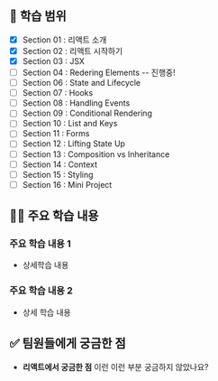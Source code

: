<!-- 
  PR Title은 다음 형식을 따라 주세요!
  [{i}W{j}D] {학습 주제}
  i : 주차, j : 일차, {학습 범위} : 실제 학습 범위
  ex) [3W1D] 처음 만나는 리액트 Section 0~2
-->

## 📌 학습 범위
<!-- 본인의 학습 범위에 맞게 수정해주세요! (누적 체크해주면 됩니다!) -->
<!-- checked : [X], unchecked : [ ] -->
<!-- 진행 중인 곳은 -- 진행 중!으로 작성해주세요 --> 
- [X] Section 01 : 리액트 소개
- [X] Section 02 : 리액트 시작하기
- [X] Section 03 : JSX 
- [ ] Section 04 : Redering Elements -- 진행중!
- [ ] Section 06 : State and Lifecycle
- [ ] Section 07 : Hooks
- [ ] Section 08 : Handling Events
- [ ] Section 09 : Conditional Rendering
- [ ] Section 10 : List and Keys
- [ ] Section 11 : Forms
- [ ] Section 12 : Lifting State Up
- [ ] Section 13 : Composition vs Inheritance
- [ ] Section 14 : Context
- [ ] Section 15 : Styling
- [ ] Section 16 : Mini Project

## 👩‍💻 주요 학습 내용
<!-- 학습 내용 중 특히 중요하게 생각되는 점이 있다면 간단히 작성해주세요! -->
### 주요 학습 내용 1
- 상세학습 내용

### 주요 학습 내용 2
- 상세 학습 내용

## ✅ 팀원들에게 궁금한 점
<!-- 이번 학습 범위 내에서 궁금하거나 의문이 들었던 점이 있다면 작성해주세요 -->
- **리액트에서 궁금한 점**
이런 이런 부분 궁금하지 않았나요?

